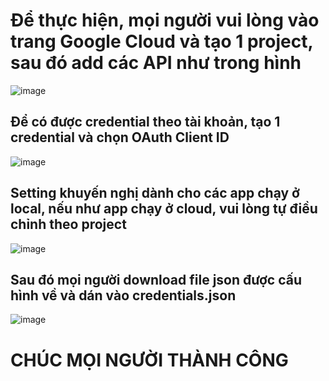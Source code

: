 # Để thực hiện, mọi người vui lòng vào trang Google Cloud và tạo 1 project, sau đó add các API như trong hình

![image](https://github.com/tuthth/Test_GoogleCalendar/assets/121854488/5aad025b-bb47-4c97-96ee-4fdac6edad7b)

## Để có được credential theo tài khoản, tạo 1 credential và chọn OAuth Client ID

![image](https://github.com/tuthth/Test_GoogleCalendar/assets/121854488/e66bdf0d-2268-4071-b97b-cdd7c410a29b)


## Setting khuyến nghị dành cho các app chạy ở local, nếu như app chạy ở cloud, vui lòng tự điều chỉnh theo project

![image](https://github.com/tuthth/Test_GoogleCalendar/assets/121854488/64fd63a0-35fb-4a89-ba24-aaa6ed81a9a9)


## Sau đó mọi người download file json được cấu hình về và dán vào credentials.json

![image](https://github.com/tuthth/Test_GoogleCalendar/assets/121854488/71195023-6a43-497a-b6b4-de18cef33531)


# CHÚC MỌI NGƯỜI THÀNH CÔNG



